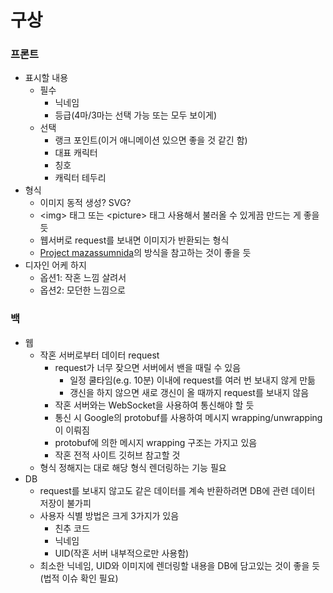 # 구상

### 프론트

- 표시할 내용
  - 필수
    - 닉네임
    - 등급(4마/3마는 선택 가능 또는 모두 보이게)
  - 선택
    - 랭크 포인트(이거 애니메이션 있으면 좋을 것 같긴 함)
    - 대표 캐릭터
    - 칭호
    - 캐릭터 테두리
- 형식
  - 이미지 동적 생성? SVG?
  - &lt;img&gt; 태그 또는 &lt;picture&gt; 태그 사용해서 불러올 수 있게끔 만드는 게 좋을 듯
  - 웹서버로 request를 보내면 이미지가 반환되는 형식
  - [Project mazassumnida](https://github.com/mazassumnida/mazassumnida)의 방식을 참고하는 것이 좋을 듯
- 디자인 어케 하지
  - 옵션1: 작혼 느낌 살려서
  - 옵션2: 모던한 느낌으로

### 백

- 웹
  - 작혼 서버로부터 데이터 request
    - request가 너무 잦으면 서버에서 밴을 때릴 수 있음
      - 일정 쿨타임(e.g. 10분) 이내에 request를 여러 번 보내지 않게 만듦
      - 갱신을 하지 않으면 새로 갱신이 올 때까지 request를 보내지 않음
    - 작혼 서버와는 WebSocket을 사용하여 통신해야 할 듯
    - 통신 시 Google의 protobuf를 사용하여 메시지 wrapping/unwrapping이 이뤄짐
    - protobuf에 의한 메시지 wrapping 구조는 가지고 있음
    - 작혼 전적 사이트 깃허브 참고할 것
  - 형식 정해지는 대로 해당 형식 렌더링하는 기능 필요
- DB
  - request를 보내지 않고도 같은 데이터를 계속 반환하려면 DB에 관련 데이터 저장이 불가피
  - 사용자 식별 방법은 크게 3가지가 있음
    - 친추 코드
    - 닉네임
    - UID(작혼 서버 내부적으로만 사용함)
  - 최소한 닉네임, UID와 이미지에 렌더링할 내용을 DB에 담고있는 것이 좋을 듯(법적 이슈 확인 필요)
